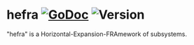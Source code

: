 # hefra [![GoDoc](https://godoc.org/github.com/vipally/hefra?status.svg)](https://godoc.org/github.com/vipally/hefra) ![Version](https://img.shields.io/badge/version-0.0.1-green.svg)
"hefra" is a Horizontal-Expansion-FRAmework of subsystems.
